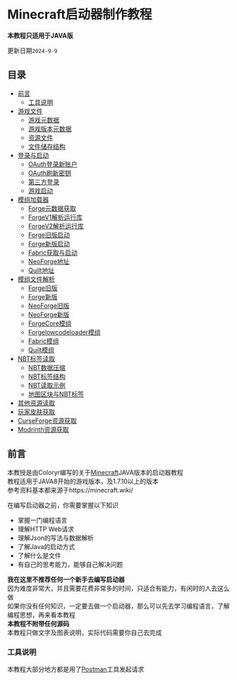 # Minecraft启动器制作教程

**本教程只适用于JAVA版**

更新日期`2024-9-9`

## 目录

- [前言](#前言)
  - [工具说明](#工具说明)
- [游戏文件](Guide1.md/#游戏文件)
  - [游戏元数据](Guide1.md/#游戏元数据)
  - [游戏版本元数据](Guide1.md/#游戏版本元数据)
  - [资源文件](Guide1.md/#资源文件)
  - [文件储存结构](Guide1.md/#文件储存结构)
- [登录与启动](Guide2.md/#登录与启动)
  - [OAuth登录新账户](Guide2.md/#OAuth登录新账户)
  - [OAuth刷新密钥](Guide2.md/#OAuth刷新密钥)
  - [第三方登录](Guide2.md/#第三方登录)
  - [游戏启动](Guide2.md/#游戏启动)
- [模组加载器](Guide3.md/#模组加载器)
  - [Forge元数据获取](Guide3.md/#Forge元数据获取)
  - [ForgeV1解析运行库](Guide3.md/#ForgeV1解析运行库)
  - [ForgeV2解析运行库](Guide3.md/#ForgeV2解析运行库)
  - [Forge旧版启动](Guide3.md/#Forge旧版启动)
  - [Forge新版启动](Guide3.md/#Forge新版启动)
  - [Fabric获取与启动](Guide3.md/#Fabric获取与启动)
  - [NeoForge地址](Guide3.md/#NeoForge地址)
  - [Quilt地址](Guide3.md/#Quilt地址)
- [模组文件解析](Guide4.md/#模组文件解析)
  - [Forge旧版](Guide3.md/#Forge旧版)
  - [Forge新版](Guide3.md/#Forge新版)
  - [NeoForge旧版](Guide3.md/#NeoForge旧版)
  - [NeoForge新版](Guide3.md/#NeoForge新版)
  - [ForgeCore模组](Guide3.md/#ForgeCore模组)
  - [Forgelowcodeloader模组](Guide3.md/#Forgelowcodeloader模组)
  - [Fabric模组](Guide3.md/#Fabric模组)
  - [Quilt模组](Guide3.md/#Quilt模组)
- [NBT标签读取](Guide5.md/#NBT标签读取)
  - [NBT数据压缩](Guide3.md/#NBT数据压缩)
  - [NBT标签结构](Guide3.md/#NBT标签结构)
  - [NBT读取示例](Guide3.md/#NBT读取示例)
  - [地图区块与NBT标签](Guide3.md/#地图区块与NBT标签)
- [其他资源读取](Guide6.md/#NBT标签读取)
- [玩家皮肤获取](Guide7.md/#NBT标签读取)
- [CurseForge资源获取](Guide8.md/#NBT标签读取)
- [Modrinth资源获取](Guide9.md/#NBT标签读取)

## 前言

本教授是由Coloryr编写的关于[Minecraft](https://minecraft.net/)JAVA版本的启动器教程  
教程适用于JAVA8开始的游戏版本，及1.7.10以上的版本  
参考资料基本都来源于https://minecraft.wiki/

在编写启动器之前，你需要掌握以下知识
- 掌握一门编程语言
- 理解HTTP Web请求
- 理解Json的写法与数据解析
- 了解Java的启动方式
- 了解什么是文件
- 有自己的思考能力，能够自己解决问题

**我在这里不推荐任何一个新手去编写启动器**  
因为难度非常大，并且需要花费非常多的时间，只适合有能力，有闲时的人去这么做  
如果你没有任何知识，一定要去做一个启动器，那么可以先去学习编程语言，了解编程思想，再来看本教程  
**本教程不附带任何源码**  
本教程只做文字及图表说明，实际代码需要你自己去完成  

### 工具说明

本教程大部分地方都是用了[Postman](https://www.postman.com/)工具发起请求
